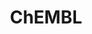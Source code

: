 ---
layout: default
bigquery: https://console.cloud.google.com/bigquery?p=patents-public-data&d=ebi_chembl&page=dataset
citation: '"The ChEMBL database in 2017." Anna Gaulton, Anne Hersey, Michał Nowotka,
  A Patrícia Bento, Jon Chambers, David Mendez, Prudence Mutowo, Francis Atkinson,
  Louisa J Bellis, Elena Cibrián-Uhalte, Mark Davies, Nathan Dedman, Anneli Karlsson,
  María Paula Magariños, John P Overington, George Papadatos, Ines Smit, Andrew R
  Leach Nucleic acids Research (2017) 45 (Database Issue), D945-D954'
contributors: European Bioinformatics Institute
cost: None
description: ChEMBL Data is a manually curated database of small molecules used in
  drug discovery, including information about existing patented drugs.
documentation: 'schema: https://www.ebi.ac.uk/chembl/db_schema


  '
last_edit: 04/11/2022, 14:59:47
location: https://console.cloud.google.com/marketplace/product/google_patents_public_datasets/chembl
maintained_by: EMBL-EBI, an outstation of European Molecular Biology Laboratory
related_publications: '

  ChEMBL: towards direct deposition of bioassay data.


  Mendez D, Gaulton A, Bento AP, Chambers J, De Veij M, Félix E, Magariños MP, Mosquera
  JF, Mutowo P, Nowotka M, Gordillo-Marañón M, Hunter F, Junco L, Mugumbate G, Rodriguez-Lopez
  M, Atkinson F, Bosc N, Radoux CJ, Segura-Cabrera A, Hersey A, Leach AR.


  — Nucleic Acids Res. 2019; 47(D1):D930-D940. doi: 10.1093/nar/gky1075

  '
schema_fields:
- max_phase_for_ind
- acd_logp
- withdrawn_reason
- cell_id
- cx_most_apka
- num_lipinski_ro5_violations
- who_extra
- full_mwt
- active_molregno
- hrac_code
- first_in_class
- journal
- title
- ref_id
- polymer_flag
- updated_on
- bao_id
- upper_value
- black_box_warning
- parent_molregno
- assay_organism
- drug_substance_flag
- predbind_id
- type
- pubmed_id
- standard_units
- orig_description
- parent_go_id
- l5
- company
- approval_date
- curation_comment
- published_relation
- comp_class_id
- major_class
- standard_value
- relationship_type
- hbd
- usan_stem_definition
- ass_cls_map_id
- usan_stem
- metabolite_record_id
- alert_id
- sequence_md5sum
- potential_duplicate
- bao_endpoint
- compound_name
- curated_by
- confidence
- action_type
- clo_id
- smid
- start_position
- doc_type
- assay_desc
- caloha_id
- strength
- efo_term
- end_position
- mc_target_type
- previous_company
- component_synonym
- atc_code
- mol_frac_id
- mc_target_name
- db_version
- value
- comp_go_id
- name
- isoform
- ingredient
- path
- relation
- substrate_record_id
- sitecomp_id
- level2_description
- alert_set_id
- volume
- innovator_company
- normal_range_max
- binding_site_comment
- targrel_id
- qed_weighted
- smarts
- cell_description
- tissue_id
- last_active
- molecule_type
- applicant_full_name
- subgroup
- level1
- target_desc
- metref_id
- enzyme_name
- tbl
- homologue
- selectivity_comment
- cx_logp
- level2
- site_id
- stat
- ddd_units
- parent_id
- ad_type
- assay_subcellular_fraction
- entity_type
- molecular_mechanism
- num_ro5_violations
- normal_range_min
- domain_id
- trade_name
- usan_substem
- mesh_heading
- warning_class
- parent_type
- frac_code
- ddd_value
- protein_class_synonym
- co_stem_id
- enzyme_tid
- aromatic_rings
- ref_type
- pref_name
- molfile
- log_id
- mc_organism
- updated_by
- compd_id
- compsyn_id
- availability_type
- rtb
- hba_lipinski
- mc_target_accession
- country
- efo_id
- molecular_species
- class_level
- tid
- authors
- pchembl_value
- assay_param_id
- mw_monoisotopic
- mw_freebase
- helm_notation
- warning_year
- l2
- domain_description
- target_mapping
- standard_inchi
- organism
- irac_code
- res_stem_id
- hrac_class_id
- record_id
- prediction_method
- drug_product_flag
- cx_most_bpka
- cx_logd
- delist_flag
- src_short_name
- activity_count
- bto_id
- product_id
- met_conversion
- warning_type
- alert_name
- accession
- cidx
- topical
- irac_class_id
- activity_id
- usan_year
- sequence
- therapeutic_flag
- num_alerts
- l8
- withdrawn_country
- parameter_type
- mesh_id
- issue
- warning_country
- cell_source_tax_id
- sei
- drug_record_id
- l6
- standard_inchi_key
- text_value
- class_type
- usan_stem_id
- qudt_units
- doi
- molregno
- level3
- data_validity_comment
- pathway_id
- uberon_id
- inorganic_flag
- mec_id
- warning_description
- src_id
- ro3_pass
- prod_pat_id
- idx
- year
- src_compound_id
- protein_class_id
- oc_id
- dosed_ingredient
- published_type
- site_name
- assay_test_type
- site_residues
- description
- nda_type
- doc_id
- job_id
- priority
- variant_id
- db_source
- last_page
- biocomp_id
- ddd_comment
- natural_product
- relationship_desc
- cl_lincs_id
- standard_upper_value
- protclasssyn_id
- related_tid
- level1_description
- patent_no
- rgid
- l1
- level3_description
- bei
- heavy_atoms
- prodrug
- status
- assay_category
- comments
- mutation
- aspect
- cell_source_organism
- syn_type
- assay_class_id
- pathway_key
- met_comment
- go_id
- mol_irac_id
- cell_ontology_id
- tid_fixed
- activity_comment
- cpd_str_alert_id
- who_name
- component_type
- cell_name
- src_assay_id
- compound_key
- standard_type
- species_group_flag
- std_act_id
- chirality
- oral
- direct_interaction
- definition
- mol_hrac_id
- first_approval
- units
- source
- creation_date
- active_ingredient
- lle
- label
- mechanism_comment
- toid
- ap_id
- bao_format
- psa
- ddd_id
- src_description
- acd_logd
- warning_id
- withdrawn_year
- alogp
- disease_efficacy
- version
- stem
- patent_id
- level4
- hbd_lipinski
- warnref_id
- mechanism_of_action
- domain_name
- published_value
- frac_class_id
- structure_type
- route
- standard_text_value
- annotation
- patent_use_code
- mol_atc_id
- assay_type
- chembl_id
- synonyms
- cell_source_tissue
- research_stem
- stem_class
- le
- mc_tax_id
- acd_most_bpka
- patent_expire_date
- actsm_id
- parenteral
- canonical_smiles
- withdrawn_class
- tax_id
- ddd_admr
- drugind_id
- assay_tissue
- published_units
- standard_relation
- assay_source
- hba
- protein_class_desc
- met_id
- assay_tax_id
- targcomp_id
- cellosaurus_id
- domain_type
- source_domain_id
- set_name
- result_flag
- level5
- formulation_id
- confidence_score
- assay_cell_type
- relationship
- l4
- submission_date
- uo_units
- downgraded
- standard_flag
- indication_class
- entity_id
- chebi_par_id
- component_id
- indref_id
- l7
- as_id
- aidx
- full_molformula
- parameter_value
- level4_description
- publication_number
- target_type
- molsyn_id
- abstract
- ref_url
- assay_id
- dosage_form
- assay_strain
- l3
- withdrawn_flag
- max_phase
- mecref_id
- first_page
- ridx
- short_name
- acd_most_apka
shortname: chembl
tags:
- biotechnology
- health
- chemical
- bioinformatics
- medical
terms_of_use: CC BY-SA 3.0
title: ChEMBL
uuid: e232a192-965c-4ec9-904c-155b6dfe56c5
---
